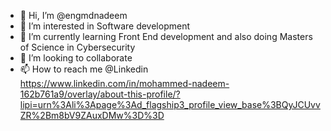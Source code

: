 - 👋 Hi, I’m @engmdnadeem
- 👀 I’m interested in Software development 
- 🌱 I’m currently learning Front End development and also doing Masters of Science in Cybersecurity
- 💞️ I’m looking to collaborate
- 📫 How to reach me @Linkedin https://www.linkedin.com/in/mohammed-nadeem-162b761a9/overlay/about-this-profile/?lipi=urn%3Ali%3Apage%3Ad_flagship3_profile_view_base%3BQyJCUvvZR%2Bm8bV9ZAuxDMw%3D%3D

<!---
engmdnadeem/engmdnadeem is a ✨ special ✨ repository because its `README.md` (this file) appears on your GitHub profile.
You can click the Preview link to take a look at your changes.
--->
